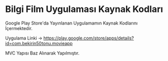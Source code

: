 # Bilgi Film Uygulaması Kaynak Kodları

Google Play Store'da Yayınlanan Uygulamamın Kaynak Kodlarını İçermektedir.

Uygulama Linki -> https://play.google.com/store/apps/details?id=com.bekirin50tonu.movieapp

MVC Yapısı Baz Alınarak Yapılmıştır.
